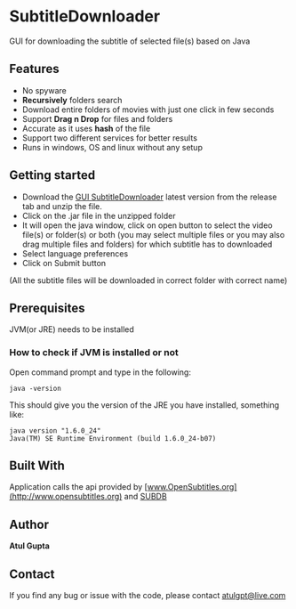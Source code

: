 # SubtitleDownloader

GUI for downloading the subtitle of selected file(s) based on Java

## Features

* No spyware
* **Recursively** folders search
* Download entire folders of movies with just one click in few seconds
* Support **Drag n Drop** for files and folders
* Accurate as it uses **hash** of the file
* Support two different services for better results
* Runs in windows, OS and linux without any setup

## Getting started

* Download the [GUI SubtitleDownloader](https://github.com/atulgpt/SubtitleDownloader/releases/download/1.2.0/SubtitleManger.zip) latest version from the release tab and unzip the file.
* Click on the .jar file in the unzipped folder
* It will open the java window, click on open button to select the video file(s) or folder(s) or both (you may select multiple files or you may also drag multiple files and folders) for which subtitle has to downloaded
* Select language preferences
* Click on Submit button

(All the subtitle files will be downloaded in correct folder with correct name)

## Prerequisites

JVM(or JRE) needs to be installed

### How to check if JVM is installed or not

Open command prompt and type in the following:
```batch
java -version
```
This should give you the version of the JRE you have installed, something like:
```batch
java version "1.6.0_24"
Java(TM) SE Runtime Environment (build 1.6.0_24-b07)
```

## Built With

Application calls the api provided by [www.OpenSubtitles.org](http://www.opensubtitles.org) and [SUBDB](http://thesubdb.com/api/)

## Author

**Atul Gupta**

## Contact

If you find any bug or issue with the code, please contact atulgpt@live.com
